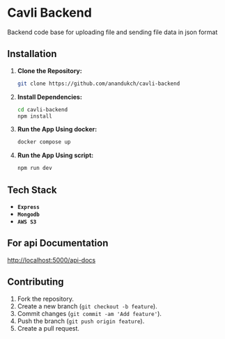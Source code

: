 # Cavli Backend

Backend code base for uploading file and sending file data in json format


## Installation

1. **Clone the Repository:**
   ```bash
   git clone https://github.com/anandukch/cavli-backend
2. **Install Dependencies:**
   ```bash
   cd cavli-backend
   npm install
3. **Run the App Using docker:**
   ```bash
   docker compose up
   ```
4. **Run the App Using script:**
   ```bash
   npm run dev
   ```
## Tech Stack
* **`Express`**
* **`Mongodb`**
* **`AWS S3`** 

## For api Documentation 
[http://localhost:5000/api-docs](http://localhost:5000/api-docs)


## Contributing
1. Fork the repository.
2. Create a new branch (`git checkout -b feature`).
3. Commit changes (`git commit -am 'Add feature'`).
4. Push the branch (`git push origin feature`).
5. Create a pull request.
